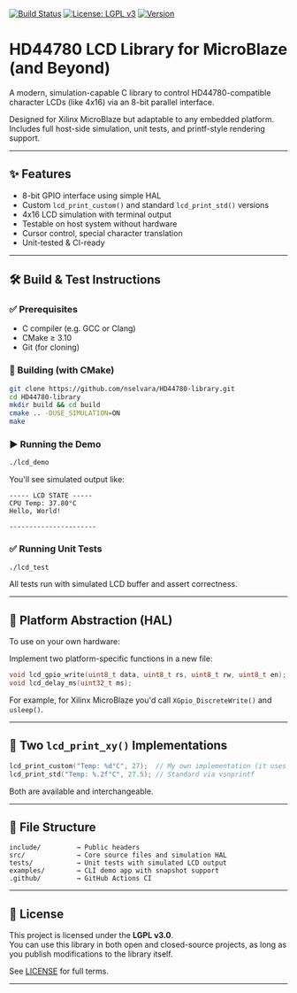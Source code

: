 [![Build Status](https://github.com/nselvara/HD44780-library/actions/workflows/ci.yml/badge.svg)](https://github.com/nselvara/HD44780-library/actions/workflows/ci.yml)
[![License: LGPL v3](https://img.shields.io/badge/License-LGPL%20v3-blue.svg)](https://www.gnu.org/licenses/lgpl-3.0)
[![Version](https://img.shields.io/badge/version-1.0.0-blue.svg)](#)

# HD44780 LCD Library for MicroBlaze (and Beyond)

A modern, simulation-capable C library to control HD44780-compatible character LCDs (like 4x16) via an 8-bit parallel interface.

Designed for Xilinx MicroBlaze but adaptable to any embedded platform. Includes full host-side simulation, unit tests, and printf-style rendering support.

---

## ✨ Features

- 8-bit GPIO interface using simple HAL
- Custom `lcd_print_custom()` and standard `lcd_print_std()` versions
- 4x16 LCD simulation with terminal output
- Testable on host system without hardware
- Cursor control, special character translation
- Unit-tested & CI-ready

---

## 🛠 Build & Test Instructions

### ✅ Prerequisites

- C compiler (e.g. GCC or Clang)
- CMake ≥ 3.10
- Git (for cloning)

### 🔧 Building (with CMake)

```bash
git clone https://github.com/nselvara/HD44780-library.git
cd HD44780-library
mkdir build && cd build
cmake .. -DUSE_SIMULATION=ON
make
```

### ▶️ Running the Demo

```bash
./lcd_demo
```

You'll see simulated output like:

```
----- LCD STATE -----
CPU Temp: 37.80°C
Hello, World!
                
----------------------
```

### ✅ Running Unit Tests

```bash
./lcd_test
```

All tests run with simulated LCD buffer and assert correctness.

---

## 🔌 Platform Abstraction (HAL)

To use on your own hardware:

Implement two platform-specific functions in a new file:

```c
void lcd_gpio_write(uint8_t data, uint8_t rs, uint8_t rw, uint8_t en);
void lcd_delay_ms(uint32_t ms);
```

For example, for Xilinx MicroBlaze you'd call `XGpio_DiscreteWrite()` and `usleep()`.

---

## 🧪 Two `lcd_print_xy()` Implementations

```c
lcd_print_custom("Temp: %d°C", 27);  // My own implementation (it uses less resources)
lcd_print_std("Temp: %.2f°C", 27.5); // Standard via vsnprintf
```

Both are available and interchangeable.

---

## 🧩 File Structure

```
include/         → Public headers
src/             → Core source files and simulation HAL
tests/           → Unit tests with simulated LCD output
examples/        → CLI demo app with snapshot support
.github/         → GitHub Actions CI
```

---

## 🧾 License

This project is licensed under the **LGPL v3.0**.  
You can use this library in both open and closed-source projects, as long as you publish modifications to the library itself.

See [LICENSE](./LICENSE) for full terms.

---
